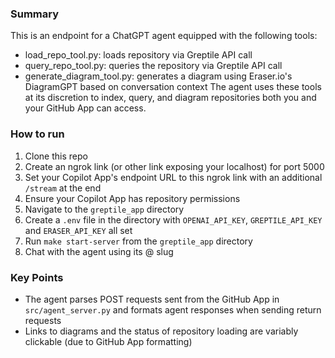 ### Summary 
This is an endpoint for a ChatGPT agent equipped with the following tools:
- load_repo_tool.py: loads repository via Greptile API call
- query_repo_tool.py: queries the repository via Greptile API call
- generate_diagram_tool.py: generates a diagram using Eraser.io's DiagramGPT based on conversation context
The agent uses these tools at its discretion to index, query, and diagram repositories both you and your
GitHub App can access.

### How to run
1. Clone this repo
2. Create an ngrok link (or other link exposing your localhost) for port 5000
3. Set your Copilot App's endpoint URL to this ngrok link with an additional `/stream` at the end
4. Ensure your Copilot App has repository permissions
5. Navigate to the `greptile_app` directory
6. Create a `.env` file in the directory with `OPENAI_API_KEY`, `GREPTILE_API_KEY` and `ERASER_API_KEY` all set
7. Run `make start-server` from the `greptile_app` directory
8. Chat with the agent using its @ slug

### Key Points
- The agent parses POST requests sent from the GitHub App in `src/agent_server.py` and formats agent responses when sending return requests
- Links to diagrams and the status of repository loading are variably clickable (due to GitHub App formatting)
